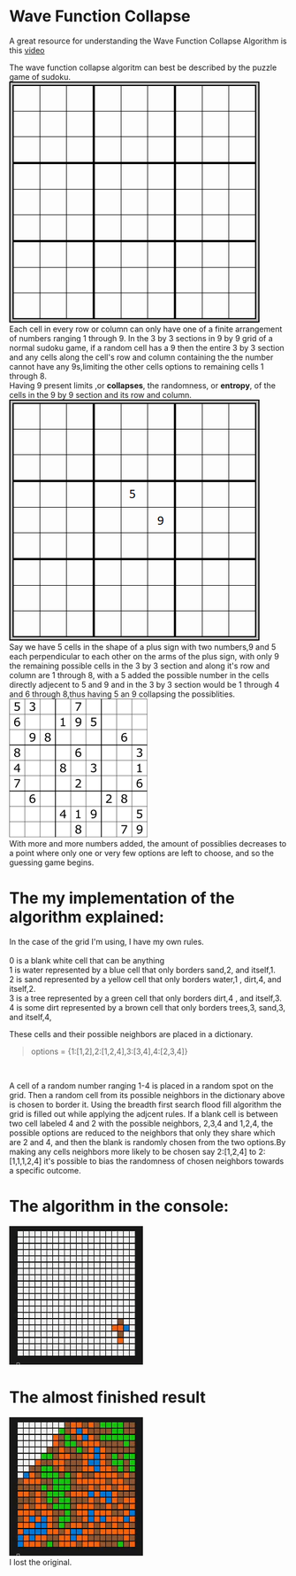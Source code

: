 # Wave Function Collapse
A great resource for understanding the Wave Function Collapse Algorithm is this [video](https://youtu.be/2SuvO4Gi7uY?si=6FCXBzKSAgtEShIk)



The wave function collapse algoritm can best be described by the puzzle game of sudoku. <br />
![](https://github.com/TeMyls/Miscellaneous-/blob/main/Wave%20Function%20Collapse/sudoku-blankgrid.png) <br />
Each cell in every row or column can only have one of a finite arrangement of numbers ranging 1 through 9. In the 3 by 3 sections in 9 by 9 grid of a normal sudoku game, if a random cell has a 9 then the entire 3 by 3 section and any cells along the cell's row and column containing the the number cannot have any 9s,limiting the other cells options to remaining cells 1 through 8.<br />
Having 9 present limits ,or __collapses__, the randomness, or __entropy__, of the cells in the 9 by 9 section and its row and column.<br />
![](https://github.com/TeMyls/Miscellaneous-/blob/main/Wave%20Function%20Collapse/edited-sudoku-blankgrid.png)<br />
Say we have 5 cells in the shape of a plus sign with two numbers,9 and 5 each perpendicular to each other on the arms of the plus sign, with only 9 the remaining possible cells in the 3 by 3 section and along it's row and column are 1 through 8, with a 5 added the possible number in the cells directly adjecent to 5 and 9 and in the 3 by 3 section would be 1 through 4 and 6 through 8,thus having 5 an 9 collapsing the possiblities. <br />
![](https://github.com/TeMyls/Miscellaneous-/blob/main/Wave%20Function%20Collapse/sudoku-grid.png)<br />
With more and more numbers added, the amount of possiblies decreases to a point where only one or very few options are left to choose, and so the guessing game begins.<br />

# The my implementation of the algorithm explained:
In the case of the grid I'm using, I have my own rules.<br /><br />
0 is a blank white cell that can be anything<br />
1 is water represented by a blue cell that only borders sand,2, and itself,1.<br />
2 is sand represented by a yellow cell that only borders water,1 , dirt,4, and itself,2.<br />
3 is a tree represented by a green cell that only borders dirt,4 , and itself,3.<br />
4 is some dirt represented by a brown cell that only borders trees,3, sand,3, and itself,4,<br />

These cells and their possible neighbors are placed in a dictionary.<br />
>options = {1:[1,2],2:[1,2,4],3:[3,4],4:[2,3,4]}
<br />

A cell of a random number ranging 1-4 is placed in a random spot on the grid. Then a random cell from its possible neighbors in the dictionary above is chosen to border it. Using the breadth first search flood fill algorithm the grid is filled out while applying the adjcent rules. If a blank cell is between two cell labeled 4 and 2 with the possible neighbors, 2,3,4 and 1,2,4, the possible options are reduced to the neighbors that only they share which are 2 and 4, and then the blank is randomly chosen from the two options.By making any cells neighbors more likely to be chosen say 2:[1,2,4] to 2:[1,1,1,2,4] it's possible to bias the randomness of chosen neighbors towards a specific outcome.<br />

# The algorithm in the console:
![](https://github.com/TeMyls/Miscellaneous-/blob/main/Wave%20Function%20Collapse/wfc.gif)
# The almost finished result

![](https://github.com/TeMyls/Miscellaneous-/blob/main/Wave%20Function%20Collapse/almostfinished.png)
</br>I lost the original.
